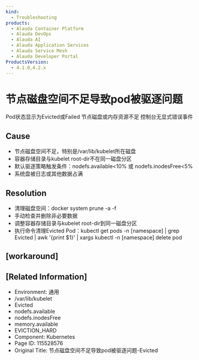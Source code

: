 ```yaml
---
kind:
  - Troubleshooting
products:
  - Alauda Container Platform
  - Alauda DevOps
  - Alauda AI
  - Alauda Application Services
  - Alauda Service Mesh
  - Alauda Developer Portal
ProductsVersion:
  - 4.1.0,4.2.x
---
```

<!-- A type of document that involves encountering a fault, diagnosing it, performing root cause analysis, and providing solutions. -->

# 节点磁盘空间不足导致pod被驱逐问题

Pod状态显示为Evicted或Failed 节点磁盘或内存资源不足 控制台无显式错误事件

## Cause
- 节点磁盘空间不足，特别是/var/lib/kubelet所在磁盘
- 容器存储目录与kubelet root-dir不在同一磁盘分区
- 默认驱逐策略触发条件：nodefs.available<10% 或 nodefs.inodesFree<5%
- 系统盘被日志或其他数据占满

## Resolution
- 清理磁盘空间：docker system prune -a -f
- 手动检查并删除非必要数据
- 调整容器存储目录与kubelet root-dir到同一磁盘分区
- 执行命令清理Evicted Pod：kubectl get pods -n [namespace] | grep Evicted | awk '{print $1}' | xargs kubectl -n [namespace] delete pod

## [workaround]

## [Related Information]
- Environment: 通用
- /var/lib/kubelet
- Evicted
- nodefs.available
- nodefs.inodesFree
- memory.available
- EVICTION_HARD
- Component: Kubernetes
- Page ID: 115528576
- Original Title: 节点磁盘空间不足导致pod被驱逐问题-Evicted
